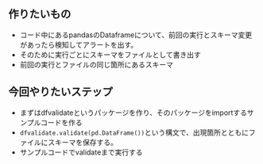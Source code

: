 ## 作りたいもの

* コード中にあるpandasのDataframeについて、前回の実行とスキーマ変更があったら検知してアラートを出す。
* そのために実行ごとにスキーマをファイルとして書き出す
* 前回の実行とファイルの同じ箇所にあるスキーマ

## 今回やりたいステップ

* まずはdfvalidateというパッケージを作り、そのパッケージをimportするサンプルコードを作る
* `dfvalidate.validate(pd.DataFrame())`という構文で、出現箇所とともにファイルにスキーマを保存する。
* サンプルコードでvalidateまで実行する